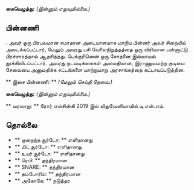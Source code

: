 **கையெழுத்து:** *(இன்னும் எதுவுமில்லை.)*

## பின்னணி

. அவர் ஒரு பிரபலமான சமாதான அடையாளமாக மாறிய பின்னர் அவர் சிறையில்
அடைக்கப்பட்டார், மேலும் அவரது பசி வேலைநிறுத்தத்தை ஒரு விரிவான பன்னாட்டு
பிரச்சாரத்தால் ஆதரித்தது. பெக்குரினென் ஒரு சோதனை இல்லாமல் தூக்கிலிடப்பட்டார்.
அவரது நடவடிக்கைகள் அமைதியான, இராணுவமற்ற குடிமை சேவையை அனுமதிக்க சட்டங்களை
மாற்றுமாறு அரசாங்கத்தை கட்டாயப்படுத்தின.

** இசை பின்னணி: ** *(மேலும் செய்தி தேவை.)*

**கையெழுத்து:** *(இன்னும் எதுவுமில்லை.)*

** வரலாறு: ** ரோர் எல்சின்கி 2019 இல் லிதுவேனியாவில் டி.என்.எம்.

## தொல்லை

* ** குறைந்த சூர்டோ: ** எளிதானது
* ** மிட் சூர்டோ: ** எளிதானது
* ** உயர் சூர்டோ: ** எளிதானது
* ** ரெபி: ** தந்திரமான
* ** SNARE: ** தந்திரமான
* ** தம்போரிம்: ** தந்திரமான
* ** அகோகே: ** நடுத்தர
